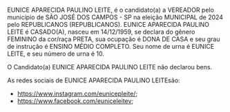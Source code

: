 EUNICE APARECIDA PAULINO LEITE, é o candidato(a) a VEREADOR pelo município de SÃO JOSÉ DOS CAMPOS - SP na eleição MUNICIPAL de 2024 pelo REPUBLICANOS (REPUBLICANOS). EUNICE APARECIDA PAULINO LEITE é CASADO(A), nasceu em 14/12/1959, se declara do gênero FEMININO da cor/raça PRETA, sua ocupação é DONA DE CASA e seu grau de instrução é ENSINO MÉDIO COMPLETO. Seu nome de urna é EUNICE LEITE, e seu número de urna é 10.

O Candidato(a) EUNICE APARECIDA PAULINO LEITE não declarou bens.


As redes sociais de EUNICE APARECIDA PAULINO LEITEsão:
- https://www.instagram.com/eunicepleite/;
- https://www.facebook.com/euniceleitev;